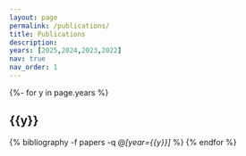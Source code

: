 ```yaml
---
layout: page
permalink: /publications/
title: Publications
description: 
years: [2025,2024,2023,2022]
nav: true
nav_order: 1
---
```

<!-- _pages/publications.md -->
<div class="publications">

{%- for y in page.years %}
  <h2 class="year">{{y}}</h2>
  
  {% bibliography -f papers -q @*[year={{y}}]* %}
{% endfor %}

</div>
